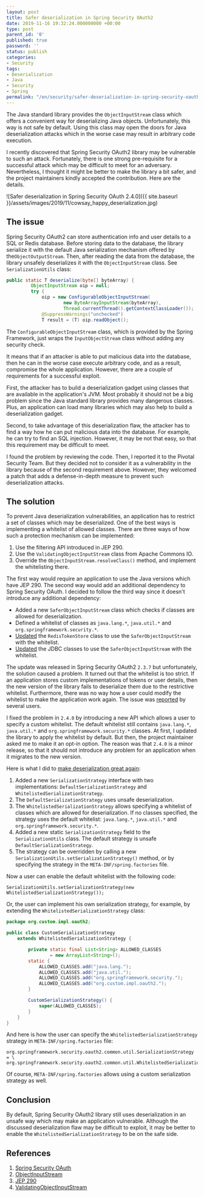 ```yaml
---
layout: post
title: Safer deserialization in Spring Security OAuth2
date: 2019-11-16 19:32:24.000000000 +00:00
type: post
parent_id: '0'
published: true
password: ''
status: publish
categories:
- Security
tags:
- Deserialization
- Java
- Security
- Spring
permalink: "/en/security/safer-deserialization-in-spring-security-oauth.html"
---
```

The Java standard library provides the `ObjectInputStream` class which offers a convenient way for deserializing Java objects. Unfortunately, this way is not safe by default. Using this class may open the doors for Java deserialization attacks which in the worse case may result in arbitrary code execution.

I recently discovered that Spring Security OAuth2 library may be vulnerable to such an attack. Fortunately, there is one strong pre-requisite for a successful attack which may be difficult to meet for an adversary. Nevertheless, I thought it might be better to make the library a bit safer, and the project maintainers kindly accepted the contribution. Here are the details.

![Safer deserialization in Spring Security OAuth 2.4.0]({{ site.baseurl }}/assets/images/2019/11/cowsay_happy_deserialization.jpg)

  
  


## The issue

Spring Security OAuth2 can store authentication info and user details to a SQL or Redis database. Before storing data to the database, the library serialize it with the default Java serialization mechanism offered by the`ObjectOutputStream`. Then, after reading the data from the database, the library unsafely deserializes it with the `ObjectInputStream` class. See `SerializationUtils` class:

```java
public static T deserialize(byte[] byteArray) {
         ObjectInputStream oip = null;
         try {
             oip = new ConfigurableObjectInputStream(
                     new ByteArrayInputStream(byteArray),
                     Thread.currentThread().getContextClassLoader());
             @SuppressWarnings("unchecked")
             T result = (T) oip.readObject();
```

The `ConfigurableObjectInputStream` class, which is provided by the Spring Framework, just wraps the `InputObjectStream` class without adding any security check.

It means that if an attacker is able to put malicious data into the database, then he can in the worse case execute arbitrary code, and as a result, compromise the whole application. However, there are a couple of requirements for a successful exploit.

First, the attacker has to build a deserialization gadget using classes that are available in the application's JVM. Most probably it should not be a big problem since the Java standard library provides many dangerous classes. Plus, an application can load many libraries which may also help to build a deserialization gadget.

Second, to take advantage of this deserialization flaw, the attacker has to find a way how he can put malicious data into the database. For example, he can try to find an SQL injection. However, it may be not that easy, so that this requirement may be difficult to meet.

I found the problem by reviewing the code. Then, I reported it to the Pivotal Security Team. But they decided not to consider it as a vulnerability in the library because of the second requirement above. However, they welcomed a patch that adds a defense-in-depth measure to prevent such deserialization attacks.

## The solution

To prevent Java deserialization vulnerabilities, an application has to restrict a set of classes which may be deserialized. One of the best ways is implementing a whitelist of allowed classes. There are three ways of how such a protection mechanism can be implemented:

1. Use the filtering API introduced in JEP 290.
2. Use the `ValidatingObjectInputStream` class from Apache Commons IO.
3. Override the `ObjectInputStream.resolveClass()` method, and implement the whitelisting there.

The first way would require an application to use the Java versions which have JEP 290. The second way would add an additional dependency to Spring Security OAuth. I decided to follow the third way since it doesn't introduce any additional dependency:

- Added a new `SaferObjectInputStream` class which checks if classes are allowed for deserialization.
- Defined a whitelist of classes as `java.lang.*`, `java.util.*` and `org.springframework.security.*`.
- [Updated](https://github.com/spring-projects/spring-security-oauth/pull/1703) the `RedisTokenStore` class to use the `SaferObjectInputStream` with the whitelist.
- [Updated](https://github.com/spring-projects/spring-security-oauth/pull/1760) the JDBC classes to use the `SaferObjectInputStream` with the whitelist.

The update was released in Spring Security OAuth2 `2.3.7` but unfortunately, the solution caused a problem. It turned out that the whitelist is too strict. If an application stores custom implementations of tokens or user details, then the new version of the library fails to deserialize them due to the restrictive whitelist. Furthermore, there was no way how a user could modify the whitelist to make the application work again. The issue was [reported](https://github.com/spring-projects/spring-security-oauth/issues/1759#issuecomment-543076614) by several users.

I fixed the problem in `2.4.0` by introducing a new API which allows a user to specify a custom whitelist. The default whitelist still contains `java.lang.*`, `java.util.*` and `org.springframework.security.*` classes. At first, I updated the library to apply the whitelist by default. But then, the project maintainer asked me to make it an opt-in option. The reason was that `2.4.0` is a minor release, so that it should not introduce any problem for an application when it migrates to the new version.

Here is what I did to [make deserialization great again](https://github.com/spring-projects/spring-security-oauth/pull/1784):

1. Added a new `SerializationStrategy` interface with two implementations: `DefaultSerializationStrategy` and `WhitelistedSerializationStrategy`.
2. The `DefaultSerializationStrategy` uses unsafe deserialization.
3. The `WhitelistedSerializationStrategy` allows specifying a whitelist of classes which are allowed for deserialization. If no classes specified, the strategy uses the default whitelist: `java.lang.*`, `java.util.*` and `org.springframework.security.*`.
4. Added a new static `SerializationStrategy` field to the `SerializationUtils` class. The default strategy is unsafe `DefaultSerializationStrategy`.
5. The strategy can be overridden by calling a new `SerializationUtils.setSerializationStrategy()` method, or by specifying the strategy in the `META-INF/spring.factories` file.

Now a user can enable the default whitelist with the following code:

```
SerializationUtils.setSerializationStrategy(new WhitelistedSerializationStrategy());
```

Or, the user can implement his own serialization strategy, for example, by extending the `WhitelistedSerializationStrategy` class:

```java
package org.custom.impl.oauth2;

public class CustomSerializationStrategy
    extends WhitelistedSerializationStrategy {

        private static final List<String> ALLOWED_CLASSES 
                = new ArrayList<String>();
        static {
            ALLOWED_CLASSES.add("java.lang.");
            ALLOWED_CLASSES.add("java.util.");
            ALLOWED_CLASSES.add("org.springframework.security.");
            ALLOWED_CLASSES.add("org.custom.impl.oauth2.");
        }

        CustomSerializationStrategy() {
            super(ALLOWED_CLASSES);
        }
    }
}
```

And here is how the user can specify the `WhitelistedSerializationStrategy` strategy in `META-INF/spring.factories` file:

```
org.springframework.security.oauth2.common.util.SerializationStrategy = \
org.springframework.security.oauth2.common.util.WhitelistedSerializationStrategy
```

Of course, `META-INF/spring.factories` allows using a custom serialization strategy as well.

## Conclusion

By default, Spring Security OAuth2 library still uses deserialization in an unsafe way which may make an application vulnerable. Although the discussed deserialization flaw may be difficult to exploit, it may be better to enable the `WhitelistedSerializationStrategy` to be on the safe side.

## References

1. [Spring Security OAuth](https://github.com/spring-projects/spring-security-oauth)
2. [ObjectInputStream](https://docs.oracle.com/javase/8/docs/api/java/io/ObjectInputStream.html)
3. [JEP 290](https://openjdk.java.net/jeps/290)
4. [ValidatingObjectInputStream](https://commons.apache.org/proper/commons-io/javadocs/api-2.5/org/apache/commons/io/serialization/ValidatingObjectInputStream.html)

